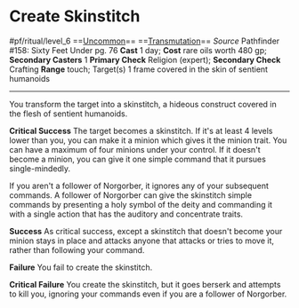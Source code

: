 # Create Skinstitch
#pf/ritual/level_6
==[Uncommon](../../../Traits/Uncommon.md)== ==[Transmutation](../../../Traits/Transmutation.md)==
*Source* Pathfinder #158: Sixty Feet Under pg. 76
**Cast** 1 day; **Cost** rare oils worth 480 gp; **Secondary Casters** 1
**Primary Check** Religion (expert); **Secondary Check** Crafting
**Range** touch; Target(s) 1 frame covered in the skin of sentient humanoids

---
You transform the target into a skinstitch, a hideous construct covered in the flesh of sentient humanoids.

**Critical Success** The target becomes a skinstitch. If it's at least 4 levels lower than you, you can make it a minion which gives it the minion trait. You can have a maximum of four minions under your control. If it doesn't become a minion, you can give it one simple command that it pursues single-mindedly. 

If you aren't a follower of Norgorber, it ignores any of your subsequent commands. A follower of Norgorber can give the skinstitch simple commands by presenting a holy symbol of the deity and commanding it with a single action that has the auditory and concentrate traits.

**Success** As critical success, except a skinstitch that doesn't become your minion stays in place and attacks anyone that attacks or tries to move it, rather than following your command.

**Failure** You fail to create the skinstitch.

**Critical Failure** You create the skinstitch, but it goes berserk and attempts to kill you, ignoring your commands even if you are a follower of Norgorber.